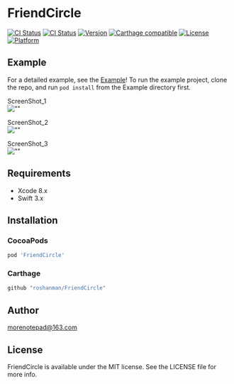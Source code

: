 # FriendCircle


[![CI Status](https://img.shields.io/travis/rust-lang/rust.svg)]()
[![CI Status](https://img.shields.io/badge/Swift-3.1-orange.svg)](https://swift.org/)
[![Version](https://img.shields.io/cocoapods/v/FriendCircle.svg?style=flat)](http://cocoapods.org/pods/FriendCircle)
[![Carthage compatible](https://img.shields.io/badge/Carthage-unCompatible-flat.svg)](https://github.com/Carthage/Carthage)
[![License](https://img.shields.io/cocoapods/l/FriendCircle.svg?style=flat)](http://cocoapods.org/pods/FriendCircle)
[![Platform](https://img.shields.io/cocoapods/p/FriendCircle.svg?style=flat)](http://cocoapods.org/pods/FriendCircle)

## Example

For a detailed example, see the [Example](https://github.com/roshanman/FriendCircle/tree/master/Example)!
To run the example project, clone the repo, and run `pod install` from the Example directory first.

ScreenShot_1<br />
![""](https://github.com/roshanman/FriendCircle/blob/master/ScreenShots/ScreenShot_1.png)

ScreenShot_2<br />
![""](https://github.com/roshanman/FriendCircle/blob/master/ScreenShots/ScreenShot_2.png)

ScreenShot_3<br />
![""](https://github.com/roshanman/FriendCircle/blob/master/ScreenShots/ScreenShot_3.png)

## Requirements

* Xcode 8.x
* Swift 3.x

## Installation

### CocoaPods

```ruby
pod 'FriendCircle'
```

### Carthage

```ruby
github "roshanman/FriendCircle"
```

## Author

morenotepad@163.com

## License

FriendCircle is available under the MIT license. See the LICENSE file for more info.
